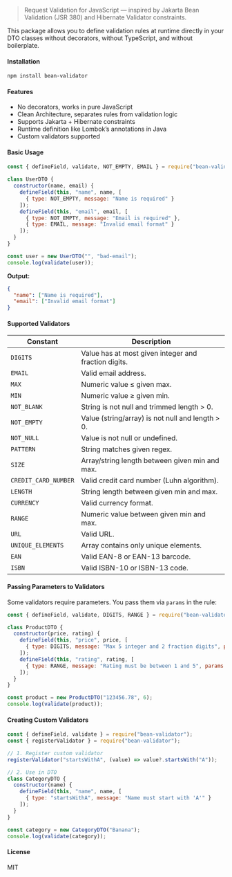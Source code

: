 > Request Validation for JavaScript — inspired by Jakarta Bean Validation (JSR 380) and Hibernate Validator constraints.

This package allows you to define validation rules at runtime directly in your DTO classes without decorators, without TypeScript, and without boilerplate.

#### Installation
```bash
npm install bean-validator
````

#### Features

* No decorators, works in pure JavaScript
* Clean Architecture, separates rules from validation logic
* Supports Jakarta + Hibernate constraints
* Runtime definition like Lombok’s annotations in Java
* Custom validators supported

#### Basic Usage

```js
const { defineField, validate, NOT_EMPTY, EMAIL } = require("bean-validator");

class UserDTO {
  constructor(name, email) {
    defineField(this, "name", name, [
      { type: NOT_EMPTY, message: "Name is required" }
    ]);
    defineField(this, "email", email, [
      { type: NOT_EMPTY, message: "Email is required" },
      { type: EMAIL, message: "Invalid email format" }
    ]);
  }
}

const user = new UserDTO("", "bad-email");
console.log(validate(user));
```

**Output:**

```json
{
  "name": ["Name is required"],
  "email": ["Invalid email format"]
}
```

#### Supported Validators

| Constant    | Description                                          |
| ----------- | ---------------------------------------------------- |
| `DIGITS`    | Value has at most given integer and fraction digits. |
| `EMAIL`     | Valid email address.                                 |
| `MAX`       | Numeric value ≤ given max.                           |
| `MIN`       | Numeric value ≥ given min.                           |
| `NOT_BLANK` | String is not null and trimmed length > 0.           |
| `NOT_EMPTY` | Value (string/array) is not null and length > 0.     |
| `NOT_NULL`  | Value is not null or undefined.                      |
| `PATTERN`   | String matches given regex.                          |
| `SIZE`      | Array/string length between given min and max.       |
| `CREDIT_CARD_NUMBER` | Valid credit card number (Luhn algorithm). |
| `LENGTH`             | String length between given min and max.   |
| `CURRENCY`           | Valid currency format.                     |
| `RANGE`              | Numeric value between given min and max.   |
| `URL`                | Valid URL.                                 |
| `UNIQUE_ELEMENTS`    | Array contains only unique elements.       |
| `EAN`                | Valid EAN-8 or EAN-13 barcode.             |
| `ISBN`               | Valid ISBN-10 or ISBN-13 code.             |

#### Passing Parameters to Validators

Some validators require parameters. You pass them via `params` in the rule:

```js
const { defineField, validate, DIGITS, RANGE } = require("bean-validator");

class ProductDTO {
  constructor(price, rating) {
    defineField(this, "price", price, [
      { type: DIGITS, message: "Max 5 integer and 2 fraction digits", params: { integer: 5, fraction: 2 } }
    ]);
    defineField(this, "rating", rating, [
      { type: RANGE, message: "Rating must be between 1 and 5", params: { min: 1, max: 5 } }
    ]);
  }
}

const product = new ProductDTO("123456.78", 6);
console.log(validate(product));
```

#### Creating Custom Validators

```js
const { defineField, validate } = require("bean-validator");
const { registerValidator } = require("bean-validator");

// 1. Register custom validator
registerValidator("startsWithA", (value) => value?.startsWith("A"));

// 2. Use in DTO
class CategoryDTO {
  constructor(name) {
    defineField(this, "name", name, [
      { type: "startsWithA", message: "Name must start with 'A'" }
    ]);
  }
}

const category = new CategoryDTO("Banana");
console.log(validate(category));
```

#### License

MIT